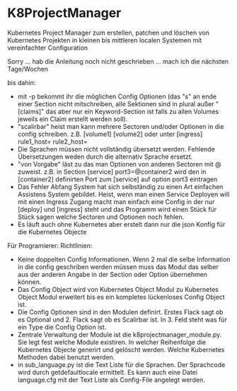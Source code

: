 # K8ProjectManager
Kubernetes Project Manager zum erstellen, patchen und löschen von Kubernetes Projekten in kleinen bis mittleren localen Systemen mit vereinfachter Configuration

Sorry ... hab die Anleitung noch nicht geschrieben ... mach ich die nächsten Tage/Wochen

bis dahin:
- mit -p bekommt ihr die möglichen Config Optionen (das "s" an ende einer Section nicht mitschreiben, alle Sektionen sind in plural 
  außer "[claims]" das aber nur ein Keyword-Section ist falls zu allen Volumes jeweils ein Claim erstellt werden soll). 
- "scalirbar" heist man kann mehrere Sectoren und/oder Optionen in die config schreiben.
  z.B. [volume1] [volume2] oder unter [ingress] rule1_host= rule2_host=
- Die Sprachen müssen nicht vollständig übersetzt werden. Fehlende Übersetzungen weden durch die alternativ Sprache ersetzt.
- "von Vorgabe" läst zu das man Optionen von anderen Sectoren mit @ zuweist. 
  z.B. in Section [service] port3=@container2 wird den in [container2] definirten Port zum [service] auf option port3 eintragen
- Das Fehler Abfang System hat sich selbständig zu einen Art einfachen Assistens System gebildet. Heist, wenn man einen Service
  Deployen will mit einen Ingress Zugang macht man einfach eine Config in der nur [deploy] und [ingress] steht und das Programm 
  wird einen Stück für Stück sagen welche Sectoren und Optionen noch fehlen.
- Es läuft auch ohne Kubernetes aber erstelt dann nur die json Konfig für die Kubernetes Objecte

Für Programierer:
Richtlinien:
- Keine doppelten Config Informationen. Wenn 2 mal die selbe Information in die config geschriben werden müssen muss das Modul das selber aus der anderen Angabe in der Section oder Option übernehmen können.
- Das Config Object wird von Kubernetes Object Modul zu Kubernetes Object Modul erweitert bis es ein kompletes lückenloses Config Object ist.
- Die Config Optionen sind in den Modulen definirt. Erstes Flack sagt ob es Optional und 2. Flack sagt ob es Scalirbar ist. In 3. Feld steht was für ein Type die Config Option ist.
- Zentrale Verwaltung der Module ist die k8projectmanager_module.py. Sie legt fest welche Module existiren. In welcher Reihenfolge die Kubernetes Objecte generirt und gelöscht werden. Welche Kubernetes Methoden dabei benutzt werden.
- in sub_language.py ist die Text Liste für die Sprachen. Der Sprachcode wird durch getdefaultlocale ermittelt. Es kann auch eine Datei language.cfg mit der Text Liste als Config-File angelegt werden.
